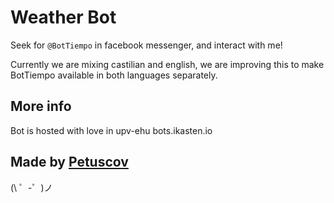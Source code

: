 Weather Bot
=========================

Seek for `@BotTiempo` in facebook messenger, and interact with me!

Currently we are mixing castilian and english, we are improving this to make BotTiempo available in both languages separately.


More info
------------

Bot is hosted with love in upv-ehu bots.ikasten.io


Made by [Petuscov](https://github.com/petuscov/)
-------------------

(\ ゜-゜)ノ
